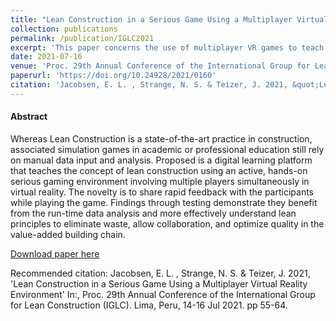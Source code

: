 ```yaml
---
title: "Lean Construction in a Serious Game Using a Multiplayer Virtual Reality Environment"
collection: publications
permalink: /publication/IGLC2021
excerpt: 'This paper concerns the use of multiplayer VR games to teach lean construction principles.'
date: 2021-07-16
venue: 'Proc. 29th Annual Conference of the International Group for Lean Construction (IGLC)'
paperurl: 'https://doi.org/10.24928/2021/0160'
citation: 'Jacobsen, E. L. , Strange, N. S. & Teizer, J. 2021, &quot;Lean Construction in a Serious Game Using a Multiplayer Virtual Reality Environment.&quot; In:, <i>Proc. 29th Annual Conference of the International Group for Lean Construction (IGLC).</i> Lima, Peru, 14-16 Jul 2021. pp. 55-64.'
---
```


#### Abstract
Whereas Lean Construction is a state-of-the-art practice in construction, associated simulation games in academic or professional education still rely on manual data input and analysis. Proposed is a digital learning platform that teaches the concept of lean construction using an active, hands-on serious gaming environment involving multiple players simultaneously in virtual reality. The novelty is to share rapid feedback with the participants while playing the game. Findings through testing demonstrate they benefit from the run-time data analysis and more effectively understand lean principles to eliminate waste, allow collaboration, and optimize quality in the value-added building chain.

[Download paper here](https://doi.org/10.24928/2021/0160)

Recommended citation: Jacobsen, E. L. , Strange, N. S. & Teizer, J. 2021, 'Lean Construction in a Serious Game Using a Multiplayer Virtual Reality Environment' In:, Proc. 29th Annual Conference of the International Group for Lean Construction (IGLC). Lima, Peru, 14-16 Jul 2021. pp 55-64.
